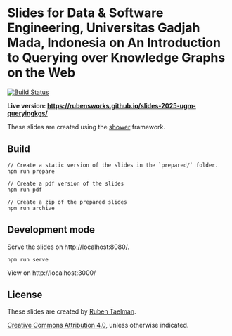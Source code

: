 # Slides for Data & Software Engineering, Universitas Gadjah Mada, Indonesia on An Introduction to Querying over Knowledge Graphs on the Web
[![Build Status](https://github.com/rubensworks/slides-2025-ugm-queryingkgs/workflows/Build%20and%20Deploy/badge.svg)](https://rubensworks.github.io/slides-2025-ugm-queryingkgs/)

**Live version: https://rubensworks.github.io/slides-2025-ugm-queryingkgs/**

These slides are created using the [shower](https://github.com/shower/shower) framework.

## Build

```
// Create a static version of the slides in the `prepared/` folder.
npm run prepare

// Create a pdf version of the slides
npm run pdf

// Create a zip of the prepared slides
npm run archive
```

## Development mode

Serve the slides on http://localhost:8080/.

```
npm run serve
```

View on http://localhost:3000/

## License

These slides are created by [Ruben Taelman](https://rubensworks.net/).

[Creative Commons Attribution 4.0](https://creativecommons.org/licenses/by/4.0/), unless otherwise indicated.
